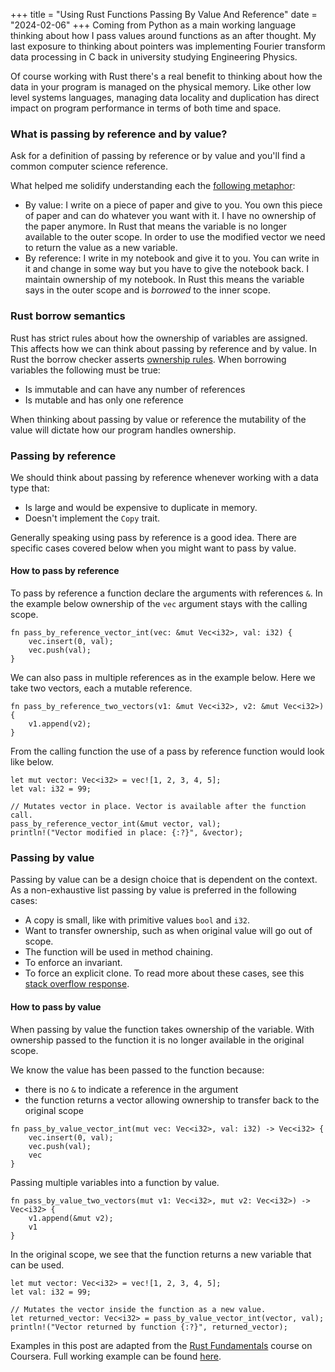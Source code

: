 +++
title = "Using Rust Functions Passing By Value And Reference"
date = "2024-02-06"
+++
Coming from Python as a main working language thinking about how I pass values around functions as an after thought. My last exposure to thinking about pointers was implementing Fourier transform data processing in C back in university studying Engineering Physics.

Of course working with Rust there's a real benefit to thinking about how the data in your program is managed on the physical memory. Like other low level systems languages, managing data locality and duplication has direct impact on program performance in terms of both time and space.
### What is passing by reference and by value?
Ask for a definition of passing by reference or by value and you'll find a common computer science reference. 

What helped me solidify understanding each the [following metaphor](stackoverflow): 
- By value: I write on a piece of paper and give to you. You own this piece of paper and can do whatever you want with it. I have no ownership of the paper anymore. In Rust that means the variable is no longer available to the outer scope. In order to use the modified vector we need to return the value as a new variable.
- By reference: I write in my notebook and give it to you. You can write in it and change in some way but you have to give the notebook back. I maintain ownership of my notebook. In Rust this means the variable says in the outer scope and is *borrowed* to the inner scope.
### Rust borrow semantics
Rust has strict rules about how the ownership of variables are assigned. This affects how we can think about passing by reference and by value. In Rust the borrow checker asserts [ownership rules](https://doc.rust-lang.org/book/ch04-01-what-is-ownership.html#ownership-rules). When borrowing variables the following must be true:
- Is immutable and can have any number of references
- Is mutable and has only one reference

When thinking about passing by value or reference the mutability of the value will dictate how our program handles ownership.
### Passing by reference
We should think about passing by reference whenever working with a data type that:
- Is large and would be expensive to duplicate in memory.
- Doesn't implement the `Copy` trait.

Generally speaking using pass by reference is a good idea. There are specific cases covered below when you might want to pass by value.
#### How to pass by reference
To pass by reference a function declare the arguments with references `&`. In the example below ownership of the `vec` argument stays with the calling scope.

```
fn pass_by_reference_vector_int(vec: &mut Vec<i32>, val: i32) {  
	vec.insert(0, val);  
	vec.push(val);  
}
```

We can also pass in multiple references as in the example below. Here we take two vectors, each a mutable reference.
```
fn pass_by_reference_two_vectors(v1: &mut Vec<i32>, v2: &mut Vec<i32>) {  
	v1.append(v2);  
}
```

From the calling function the use of a pass by reference function would look like below.
```
let mut vector: Vec<i32> = vec![1, 2, 3, 4, 5];  
let val: i32 = 99;  
  
// Mutates vector in place. Vector is available after the function call.  
pass_by_reference_vector_int(&mut vector, val);  
println!("Vector modified in place: {:?}", &vector);
```

### Passing by value
Passing by value can be a design choice that is dependent on the context. As a non-exhaustive list passing by value is preferred in the following cases:
- A copy is small, like with primitive values `bool` and `i32`.
- Want to transfer ownership, such as when original value will go out of scope.
- The function will be used in method chaining.
- To enforce an invariant.
- To force an explicit clone.
To read more about these cases, see this [stack overflow response](stackoverflow). 
#### How to pass by value
When passing by value the function takes ownership of the variable. With ownership passed to the function it is no longer available in the original scope.

We know the value has been passed to the function because:
- there is no `&` to indicate a reference in the argument
- the function returns a vector allowing ownership to transfer back to the original scope

```
fn pass_by_value_vector_int(mut vec: Vec<i32>, val: i32) -> Vec<i32> {  
	vec.insert(0, val);  
	vec.push(val);  
	vec  
}
```

Passing multiple variables into a function by value.
```
fn pass_by_value_two_vectors(mut v1: Vec<i32>, mut v2: Vec<i32>) -> Vec<i32> {
	v1.append(&mut v2);  
	v1  
}
```

In the original scope, we see that the function returns a new variable that can be used.
```
let mut vector: Vec<i32> = vec![1, 2, 3, 4, 5];  
let val: i32 = 99;  

// Mutates the vector inside the function as a new value.  
let returned_vector: Vec<i32> = pass_by_value_vector_int(vector, val);  
println!("Vector returned by function {:?}", returned_vector);
```

Examples in this post are adapted from the [Rust Fundamentals](https://www.coursera.org/learn/rust-fundamentals) course on Coursera. Full working example can be found [here](https://github.com/kolasniwash/rusty-bits/blob/main/pass-by-reference-value/main.rs).